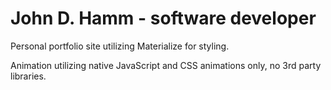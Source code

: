 # John D. Hamm - software developer

Personal portfolio site utilizing Materialize for styling.

Animation utilizing native JavaScript and CSS animations only, no 3rd party libraries.

